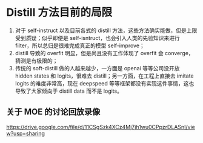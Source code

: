 # Distill 方法目前的局限

1. 对于 self-instruct 以及目前各式的 distill 方法，这些方法确实能做，但是上限受到质疑；似乎即便是 self-isntruct，也会引入人类的先验知识来进行 filter，所以总归是很难完成真正的模型 self-improve；
2. distill 导致的 overfit 明显，但是尚且没有工作体现了 overfit 会 converge，猜测是有极限的；
3. 传统的 soft-distill 做的人越来越少，一方面是 openai 等等公司没开放 hidden states 和 logits，很难去 distill；另一方面，在工程上直接去 imitate logits 的难度非常高，现在 deepspeed 等等框架都没有实现这件事情，这也导致了大家倾向于 distill data 而不是 logits。

## 关于 MOE 的讨论回放录像

https://drive.google.com/file/d/11CSgSzk4XCz4Mj7jh1wu0CPpzrDLASnI/view?usp=sharing
